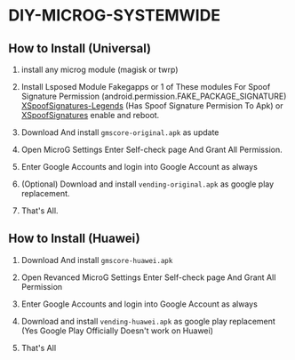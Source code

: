 # DIY-MICROG-SYSTEMWIDE

## How to Install (Universal)

1. install any microg module (magisk or twrp)

2. Install Lsposed Module Fakegapps or 1 of These modules For Spoof Signature Permission (android.permission.FAKE_PACKAGE_SIGNATURE) [XSpoofSignatures-Legends](https://github.com/Lobanokivan11/XSpoofSignatures-Legends) (Has Spoof Signature Permision To Apk) or [XSpoofSignatures](https://github.com/rushiiMachine/XSpoofSignatures) enable and reboot.

3. Download And install ```gmscore-original.apk``` as update

2. Open MicroG Settings Enter Self-check page And Grant All Permission.

3. Enter Google Accounts and login into Google Account as always

4. (Optional) Download and install ```vending-original.apk``` as google play replacement.

5. That's All.

## How to Install (Huawei)

1. Download And install ```gmscore-huawei.apk```

2. Open Revanced  MicroG Settings Enter Self-check page And Grant All Permission

3. Enter Google Accounts and login into Google Account as always

4. Download and install ```vending-huawei.apk``` as google play replacement (Yes Google Play Officially Doesn't work on Huawei)

5. That's All
